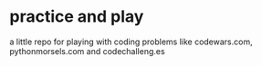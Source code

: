 # practice and play

a little repo for playing with coding problems like codewars.com, pythonmorsels.com and codechalleng.es